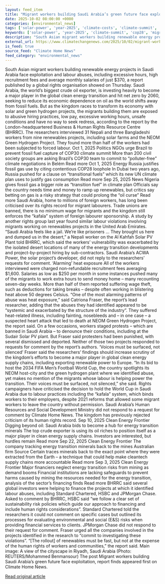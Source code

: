 ```yaml
---
layout: feed_item
title: "Migrant workers building Saudi Arabia’s green future face exploitation, report finds"
date: 2025-10-02 08:00:00 +0000
categories: [environmental_news]
tags: ['solar-power', 'year-2025', 'climate-costs', 'climate-summit', 'cop28', 'climate-targets', 'fossil-fuels', 'clean-energy', 'emissions', 'australia']
keywords: ['solar-power', 'year-2025', 'climate-summit', 'cop28', 'migrant', 'building', 'workers', 'climate-costs']
description: "South Asian migrant workers building renewable energy projects in Saudi Arabia face exploitation and labour abuses, including excessive hours, high recruitme..."
external_url: https://www.climatechangenews.com/2025/10/02/migrant-workers-building-saudi-arabias-green-future-face-abuses-and-exploitation-report-finds/
is_feed: true
source_feed: "Climate Home News"
feed_category: "environmental_news"
---
```


South Asian migrant workers building renewable energy projects in Saudi Arabia face exploitation and labour abuses, including excessive hours, high recruitment fees and average monthly salaries of just $370, a report published by a global rights organisation showed on Thursday. Saudi Arabia, the world’s biggest crude oil exporter, is investing heavily to become a major player in the global clean energy transition and hit net zero by 2060, seeking to reduce its economic dependence on oil as the world shifts away from fossil fuels. But as the kingdom races to transform its economy with solar and green hydrogen projects, the migrants building them are exposed to abusive hiring practices, low pay, excessive working hours, unsafe conditions and have no way to seek redress, according to the report by the London-headquartered Business &amp; Human Rights Resource Centre (BHRRC). The researchers interviewed 31 Nepali and three Bangladeshi workers from nine renewables projects, including solar farms and the NEOM Green Hydrogen Project. They found more than half of the workers had been subjected to forced labour. Oct 1, 2025 Politics NGOs urge Brazil to prevent fossil fuel capture of COP30 climate summit More than 200 civil society groups are asking Brazil&#8217;s COP30 team to commit to &#8220;polluter-free&#8221; climate negotiations in Belém Read more Oct 1, 2025 Energy Russia justifies fossil gas use by citing contentious COP28 loophole In Dubai two years ago, Russia pushed for a clause on &#8220;transitional fuels&#8221; which its new UN climate plan uses to justify gas consumption Read more Sep 25, 2025 News Nigeria gives fossil gas a bigger role as “transition fuel” in climate plan Officials say the country needs time and money to ramp up renewables, but critics say betting on gas is a risky strategy that could prolong the &#8220;oil curse&#8221; Read more Saudi Arabia, home to millions of foreign workers, has long been criticised over its rights record for migrant labourers. Trade unions are banned, there is no minimum wage for migrants and the kingdom still enforces the &#8220;kafala&#8221; system of foreign labourer sponsorship. A study by another rights group last year found similar labour violations involving migrants working on renewables projects in the United Arab Emirates. “Saudi Arabia feels like a jail. We’re like prisoners … They brought us here and dumped us in the desert,” a Nepali worker on the Al Kahfah Solar PV Plant told BHRRC, which said the workers’ vulnerability was exacerbated by the isolated desert locations of many of the energy transition developments and project-by-project hiring by sub-contractors. Saudi Arabia’s ACWA Power, the solar project’s developer, did not reply to the researchers’ requests for comment. ‘Alarming’ heat exposure All of the workers interviewed were charged non-refundable recruitment fees averaging $1,600. Salaries as low as $250 per month in some instances pushed many of the migrants to work extra hours to send money home – many recounting seven-day weeks. More than half of them reported suffering wage theft, such as deductions for taking breaks – despite often working in blistering heat above 50 degrees Celsius. “One of the most alarming patterns of abuse was heat exposure,” said Catriona Fraser, the report’s lead researcher, adding that the abuses they had identified appeared to be “systemic and exacerbated by the structure of the industry”. They suffered heat-related illness, including fainting, nosebleeds and – in one case – a suspected heart attack that led to death at NEOM Green Hydrogen Project, the report said. On a few occasions, workers staged protests – which are banned in Saudi Arabia – to denounce their conditions, including at the Sudair Solar PV plant. But Fraser said protesters had been punished, with several dismissed and deported. Neither of those two projects responded to requests for comment by the report’s authors. &#8216;Voices must be surfaced, not silenced&#8217; Fraser said the researchers’ findings should increase scrutiny of the kingdom’s efforts to become a major player in global clean energy supply chains, including exporting renewable power to Europe. “In its bid to host the 2034 FIFA Men’s Football World Cup, the country spotlights its NEOM host-city and the green hydrogen plant where we identified abuse, yet makes no mention of the migrants whose labour is helping power the transition. Their voices must be surfaced, not silenced,” she said. Rights campaigners have criticised the decision to hold the World Cup in Saudi Arabia due to labour practices including the “kafala” system, which binds workers to their employers, despite 2021 reforms that allowed some migrant workers to leave the country without permission. Saudi Arabia’s Human Resources and Social Development Ministry did not respond to a request for comment by Climate Home News. The kingdom has previously rejected criticism of its human rights record. Sep 10, 2025 Clean Energy Frontier Digging beyond oil: Saudi Arabia bids to become a hub for energy transition minerals The top crude exporter is using its oil riches to position itself as a major player in clean energy supply chains. Investors are interested, but hurdles remain Read more Sep 22, 2025 Clean Energy Frontier The company tracking energy transition minerals back to the mines Australian firm Source Certain traces minerals back to the exact point where they were extracted from the Earth &#8211; a technique that could help make cleantech supply chains more accountable Read more Sep 3, 2025 Clean Energy Frontier Major financiers neglect energy transition risks from mining as demand booms Financial institutions are lacking safeguards to prevent harms caused by mining the resources needed for the energy transition, analysis of the sector&#8217;s financing finds Read more BHRRC said several global investors were helping to finance the projects at which it identified labour abuses, including Standard Chartered, HSBC and JPMorgan Chase. Asked to comment by BHRRC, HSBC said “we follow a clear set of sustainability risk policies which guide our approach to financing and include human rights considerations”. Standard Chartered told the researchers it could not comment on specific cases but outlined its processes for evaluating environmental and social (E&amp;S) risks when providing financial services to clients. JPMorgan Chase did not respond to their request for comment. Fraser urged all the companies involved in the projects identified in the research to “commit to investigating these violations”. “[The rollout] of renewables must be fast, but not at the expense of the human rights of workers and communities,” the report said. Main image: A view of the cityscape in Riyadh, Saudi Arabia (Photo: REUTERS/Mohammed Benmansour) The post Migrant workers building Saudi Arabia’s green future face exploitation, report finds appeared first on Climate Home News.

[Read original article](https://www.climatechangenews.com/2025/10/02/migrant-workers-building-saudi-arabias-green-future-face-abuses-and-exploitation-report-finds/)
